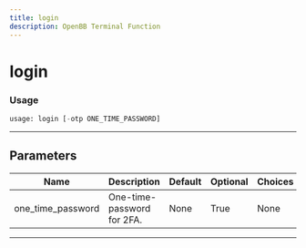 ```yaml
---
title: login
description: OpenBB Terminal Function
---
```


# login



### Usage

```python
usage: login [-otp ONE_TIME_PASSWORD]
```

---

## Parameters

| Name | Description | Default | Optional | Choices |
| ---- | ----------- | ------- | -------- | ------- |
| one_time_password | One-time-password for 2FA. | None | True | None |
---

